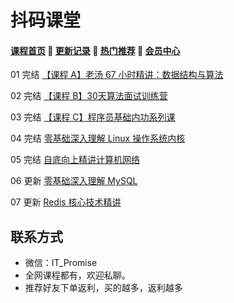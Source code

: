 # 抖码课堂

#### [**课程首页**](../../README.md) 💖 [**更新记录**](./gxjl.md) 💖 [**热门推荐**](./rmtj.md) 💖 [**会员中心**](./vip.md)

01 完结 [【课程 A】老汤 67 小时精讲：数据结构与算法](https://appvpmptkl94774.pc.xiaoe-tech.com/detail/p_62458be2e4b01a4851eba30c/8?product_id=p_62458be2e4b01a4851eba30c)

02 完结 [【课程 B】30天算法面试训练营](https://appvpmptkl94774.pc.xiaoe-tech.com/detail/p_62458c0ce4b09dda1254e1b4/8?product_id=p_62458c0ce4b09dda1254e1b4)

03 完结 [【课程 C】程序员基础内功系列课](https://appvpmptkl94774.pc.xiaoe-tech.com/detail/p_61ce7550e4b05006f9c406d9/8?product_id=p_61ce7550e4b05006f9c406d9)

04 完结 [零基础深入理解 Linux 操作系统内核](https://appvpmptkl94774.pc.xiaoe-tech.com/detail/p_6211d5ace4b054255d9fc222/8?product_id=p_6211d5ace4b054255d9fc222)

05 完结 [自底向上精讲计算机网络](https://appvpmptkl94774.pc.xiaoe-tech.com/detail/p_629ecae7e4b0812e17a361d3/8?product_id=p_629ecae7e4b0812e17a361d3)

06 更新 [零基础深入理解 MySQL](https://appvpmptkl94774.pc.xiaoe-tech.com/detail/p_62d95a44e4b0a51fef026985/8?product_id=p_62d95a44e4b0a51fef026985)

07 更新 [Redis 核心技术精讲](https://appvpmptkl94774.pc.xiaoe-tech.com/detail/p_62d95a88e4b0eca59c18d8d7/8?product_id=p_62d95a88e4b0eca59c18d8d7)

## 联系方式

-  微信：IT_Promise
-  全网课程都有，欢迎私聊。
-  推荐好友下单返利，买的越多，返利越多